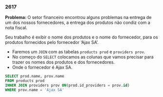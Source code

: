 ### 2617
**Problema:** O setor financeiro encontrou alguns problemas na entrega de um dos nossos fornecedores, a entrega dos produtos não condiz com a nota fiscal.

Seu trabalho é exibir o nome dos produtos e o nome do fornecedor, para os produtos fornecidos pelo fornecedor ‘Ajax SA’.

- Faremos um `JOIN` com as tabelas `products prod` e  `providers prov`.
- No começo do `SELECT` colocamos as colunas que vamos precisar para trazer os nomes dos produtos e dos fornecedores.
- Onde o fornecedor é Ajax SA.

```sql
SELECT prod.name, prov.name
FROM products prod
INNER JOIN providers prov ON(prod.id_providers = prov.id)
WHERE prov.name = 'Ajax SA'
```
